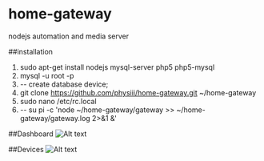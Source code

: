 # home-gateway
nodejs automation and media server


##installation
1. sudo apt-get install nodejs mysql-server php5 php5-mysql
2. mysql -u root -p
3. -- create database device;
2. git clone https://github.com/physiii/home-gateway.git ~/home-gateway
13. sudo nano /etc/rc.local
14. -- su pi -c 'node ~/home-gateway/gateway >> ~/home-gateway/gateway.log 2>&1 &'

##Dashboard
![Alt text](https://github.com/physiii/media-server/blob/master/screenshots/Screenshot%20from%202015-12-30%2012-35-47.png "Dashboard")

##Devices
![Alt text](https://github.com/physiii/media-server/blob/master/screenshots/Screenshot%20from%202015-12-31%2022-34-49.png "Devices")
